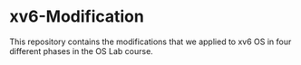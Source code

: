 # xv6-Modification
This repository contains the modifications that we applied to xv6 OS in four different phases in the OS Lab course.
